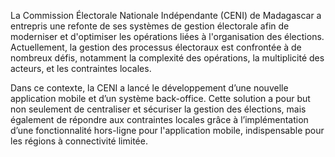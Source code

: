 La Commission Électorale Nationale Indépendante (CENI) de Madagascar a entrepris une refonte de ses systèmes de gestion électorale afin de moderniser et d'optimiser les opérations liées à l'organisation des élections. Actuellement, la gestion des processus électoraux est confrontée à de nombreux défis, notamment la complexité des opérations, la multiplicité des acteurs, et les contraintes locales.

Dans ce contexte, la CENI a lancé le développement d’une nouvelle application mobile et d’un système back-office. Cette solution a pour but non seulement de centraliser et sécuriser la gestion des élections, mais également de répondre aux contraintes locales grâce à l’implémentation d’une fonctionnalité hors-ligne pour l'application mobile, indispensable pour les régions à connectivité limitée.
